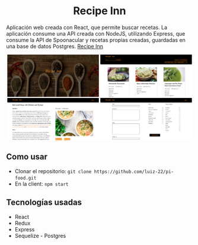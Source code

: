<h1 align="center">
  Recipe Inn
</h1>

Aplicación web creada con React, que permite buscar recetas. La aplicación consume una API creada con NodeJS, utilizando Express, que consume la API de Spoonacular y recetas propias creadas, guardadas en una base de datos Postgres. [Recipe Inn](https://recipe-inn.vercel.app/)

<p align="center">
<img src="1.png" width="49%">
<img src="2.png" width="49%">
<img src="3.png" width="49%">
<img src="4.png" width="49%">
</p>

## Como usar

- Clonar el repositorio: `git clone https://github.com/luiz-22/pi-food.git`
- En la client: `npm start`

## Tecnologías usadas

- React
- Redux
- Express
- Sequelize - Postgres
